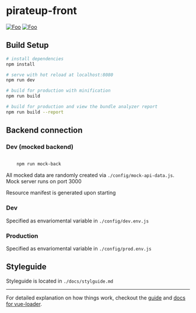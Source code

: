# pirateup-front

[![Foo](https://david-dm.org/pirateup/front/status.svg)](https://david-dm.org/pirateup/front)
[![Foo](https://david-dm.org/pirateup/front/dev-status.svg)](https://david-dm.org/pirateup/front?type=dev)

## Build Setup

``` bash
# install dependencies
npm install

# serve with hot reload at localhost:8080
npm run dev

# build for production with minification
npm run build

# build for production and view the bundle analyzer report
npm run build --report
```

## Backend connection

### Dev (mocked backend)

```sh

    npm run mock-back
```

All mocked data are randomly created via ```./config/mock-api-data.js```.     
Mock server runs on port 3000   

Resource manifest is generated upon starting

### Dev

Specified as envariomental variable in ```./config/dev.env.js```

### Production

Specified as envariomental variable in ```./config/prod.env.js```

## Styleguide

Styleguide is located in ```./docs/stylguide.md```

---
For detailed explanation on how things work, checkout the [guide](http://vuejs-templates.github.io/webpack/) and [docs for vue-loader](http://vuejs.github.io/vue-loader).
